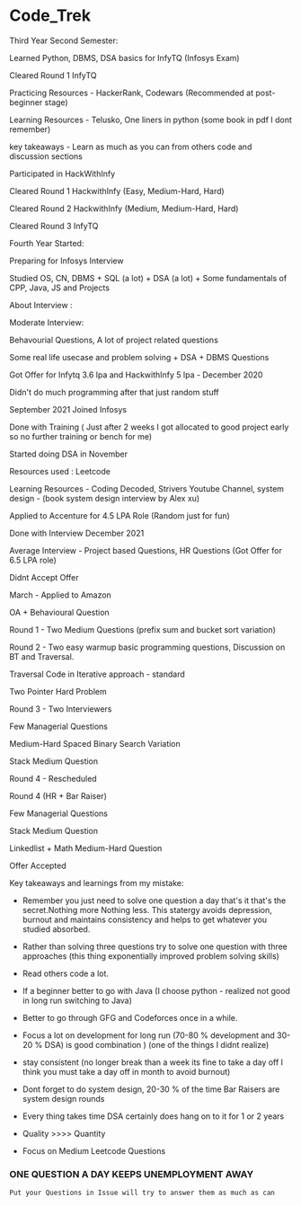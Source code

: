 # Code_Trek


Third Year Second Semester:

Learned Python, DBMS, DSA basics for InfyTQ (Infosys Exam)

Cleared Round 1 InfyTQ

Practicing Resources - HackerRank, Codewars (Recommended at post-beginner stage)

Learning Resources - Telusko, One liners in python (some book in pdf I dont remember)

key takeaways - Learn as much as you can from others code and discussion sections


Participated in HackWithInfy 

Cleared Round 1 HackwithInfy  (Easy, Medium-Hard, Hard)   

Cleared Round 2 HackwithInfy  (Medium, Medium-Hard, Hard) 

Cleared Round 3 InfyTQ

Fourth Year Started:

Preparing for Infosys Interview

Studied OS, CN, DBMS + SQL (a lot) + DSA (a lot) + Some fundamentals of CPP, Java, JS and Projects

About Interview : 

Moderate Interview:

Behavourial Questions, A lot of project related questions

Some real life usecase and problem solving + DSA + DBMS Questions 

Got Offer for Infytq 3.6 lpa and HackwithInfy 5 lpa - December 2020


Didn't do much programming after that just random stuff

September 2021 Joined Infosys

Done with Training ( Just after 2 weeks I got allocated to good project early so no further training or bench for me)


Started doing DSA in November

Resources used : Leetcode

Learning Resources - Coding Decoded, Strivers Youtube Channel, system design - (book system design interview by Alex xu)

Applied to Accenture for 4.5 LPA Role (Random just for fun)

Done with Interview December 2021

Average Interview - Project based Questions, HR Questions (Got Offer for 6.5 LPA role)

Didnt Accept Offer

March - Applied to Amazon

OA + Behavioural Question

Round 1 - Two Medium Questions (prefix sum and  bucket sort variation) 

Round 2 - Two easy warmup basic programming questions, Discussion on BT and Traversal.

Traversal Code in Iterative approach - standard

Two Pointer Hard Problem

Round 3 - Two Interviewers

Few Managerial Questions

Medium-Hard Spaced Binary Search Variation

Stack Medium Question

Round 4 - Rescheduled

Round 4 (HR + Bar Raiser)

Few Managerial Questions

Stack Medium Question

Linkedlist + Math Medium-Hard Question

Offer Accepted


Key takeaways and learnings from my mistake:
- Remember you just need to solve one question a day that's it that's the secret.Nothing more Nothing less. This statergy avoids depression, burnout and maintains consistency and helps to get whatever you studied absorbed. 

- Rather than solving three questions try to solve one question with three approaches (this thing exponentially improved problem solving skills)

- Read others code a lot. 

- If a  beginner better to go with Java (I choose python - realized not good in long run switching to Java)

- Better to go through GFG and Codeforces once in a while. 

- Focus a lot on development for long run (70-80 % development and 30-20 % DSA) is good combination ) (one of the things I didnt realize)

- stay consistent (no longer break than a week its fine to take a day off I think you must take a day off in month to avoid burnout)

- Dont forget to do system design, 20-30 % of the time Bar Raisers are system design rounds

- Every thing takes time DSA certainly does hang on to it for 1 or 2 years

- Quality >>>> Quantity 

- Focus on Medium Leetcode Questions


### ONE QUESTION A DAY KEEPS UNEMPLOYMENT AWAY


```
Put your Questions in Issue will try to answer them as much as can
```